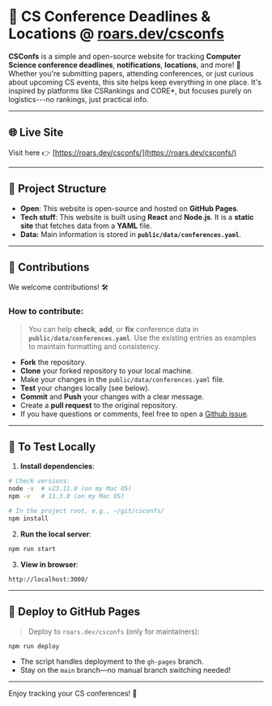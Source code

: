 
# 📅 CS Conference Deadlines & Locations @ [roars.dev/csconfs](https://roars.dev/csconfs/)

**CSConfs** is a simple and open-source website for tracking **Computer Science conference deadlines**, **notifications**, **locations**, and more! 🎯
Whether you're submitting papers, attending conferences, or just curious about upcoming CS events, this site helps keep everything in one place. It's inspired by platforms like CSRankings and CORE*, but focuses purely on logistics---no rankings, just practical info.

---

## 🌐 Live Site

Visit here 👉 [https://roars.dev/csconfs/](https://roars.dev/csconfs/)

---

## 📂 Project Structure

- **Open**: This website is open-source and hosted on **GitHub Pages**.  
- **Tech stuff**: This website is built using **React** and **Node.js**. It is a **static site** that fetches data from a **YAML** file.
- **Data:** Main information is stored in **`public/data/conferences.yaml`**.

---

## 🤝 Contributions

We welcome contributions! 🛠️

### How to contribute:
> You can help **check**, **add**, or **fix** conference data in **`public/data/conferences.yaml`**.  Use the existing entries as examples to maintain formatting and consistency.

- **Fork** the repository.
- **Clone** your forked repository to your local machine.
- Make your changes in the `public/data/conferences.yaml` file.
- **Test** your changes locally (see below).
- **Commit** and **Push** your changes with a clear message.
- Create a **pull request** to the original repository.
- If you have questions or comments, feel free to open a [Github issue](https://github.com/dynaroars/csconfs/issues).


---

## 🧪 To Test Locally

1. **Install dependencies**:

```bash
# Check versions:
node -v  # v23.11.0 (on my Mac OS)
npm -v   # 11.3.0 (on my Mac OS)

# In the project root, e.g., ~/git/csconfs/ 
npm install
```

2. **Run the local server**:

```bash
npm run start
```

3. **View in browser**:

```
http://localhost:3000/
```

---

## 🚀 Deploy to GitHub Pages
> Deploy to `roars.dev/csconfs` (only for maintainers):

```bash
npm run deploy
```

- The script handles deployment to the `gh-pages` branch.
- Stay on the `main` branch—no manual branch switching needed!

---


Enjoy tracking your CS conferences! 🎉
